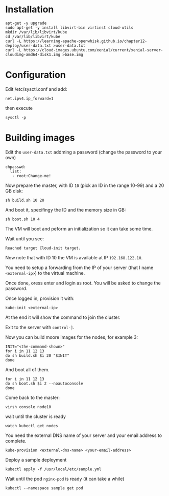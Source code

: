 # Installation

```
apt-get -y upgrade
sudo apt-get -y install libvirt-bin virtinst cloud-utils
mkdir /var/lib/libvirt/kube
cd /var/lib/libvirt/kube
curl -L https://learning-apache-openwhisk.github.io/chapter12-deploy/user-data.txt >user-data.txt
curl -L https://cloud-images.ubuntu.com/xenial/current/xenial-server-cloudimg-amd64-disk1.img >base.img
```

# Configuration

Edit /etc/sysctl.conf and add:

```
net.ipv4.ip_forward=1
```

then execute

```
sysctl -p
```

# Building images

Edit the `user-data.txt` addming a password (change  the password to your own)

```
chpasswd:
  list:
   - root:Change-me!
```

Now prepare the master, with ID `10` (pick an ID in the range 10-99) and a 20 GB disk:

```
sh build.sh 10 20
```

And boot it, specifingy the ID and the  memory size in GB:

```
sh boot.sh 10 4
```

The VM will boot and peform an initialization so it can take some time.

Wait until  you see:

```
Reached target Cloud-init target.
```

Now note that with ID 10 the VM is available at IP `192.168.122.10`.

You need to setup a forwarding from the IP of your server (that I name `<external-ip>`) to the virtual machine.

Once done, oress enter and login as root. You will be asked to change the password.

Once logged in, provision it with:

```
kube-init <external-ip>
```

At the end it will show the command to join the cluster.

Exit to the server with `control-]`.

Now you can build moore images for the nodes, for example 3:

```
INIT="<the-command-shown>"
for i in 11 12 13
do sh build.sh $i 20 "$INIT" 
done
```

And boot all of them.

```
for i in 11 12 13 
do sh boot.sh $i 2 --noautoconsole 
done
```

Come back to the master:

```
virsh console node10
```

wait until the cluster is ready

```
watch kubectl get nodes
```

You need the external DNS name of your server and your email address to complete.

```
kube-provision <external-dns-name> <your-email-address>
```

Deploy a sample deployment

```
kubectl apply -f /usr/local/etc/sample.yml
```

Wait until the pod `nginx-pod` is ready (it can take a while)

```
kubectl --namespace sample get pod
```





